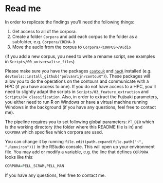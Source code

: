 # Read me

In order to replicate the findings you'll need the following things:

1. Get access to all of the corpora.
2. Create a folder `Corpora` and add each corpus to the folder as a subfolder, e.g. `Corpora/CREMA-D`
3. Move the audio from the corpus to `Corpora/<CORPUS>/Audio`

(if you add a new corpus, you need to write a rename script, see examples in `Scripts/00_universalise_files`)

Please make sure you have the packages [`contouR`](https://github.com/polvanrijn/contouR) and [`hpcR`](https://github.com/polvanrijn/hpcR) installed (e.g. `devtools::install_github("polvanrijn/contouR")`). These packages will allow you to do the operations on the contours and communicate with a HPC (if you have access to one). If you do not have access to a HPC, you'll need to slightly adapt the scripts in `Scripts/03_feature_extraction` and `Scripts/04_classification`. Also, in order to extract the Fujisaki parameters, you either need to run R on Windows or have a virtual machine running Windows in the background (if you have any questions, feel free to contact me).



The pipeline requires you to set following global parameters: `PT_DIR` which is the working directory (the folder where this README file is in) and `CORPORA` which specifies which corpora are used.

You can change it by running `file.edit(path.expand(file.path("~", ".Renviron")))` in the RStudio console. This will open up your environment file. You may add or modify a variable, e.g. the line that defines `CORPORA` looks like this:

```R
CORPORA=PELL_SCRAM,PELL_MAN
```



If you have any questions, feel free to contact me.